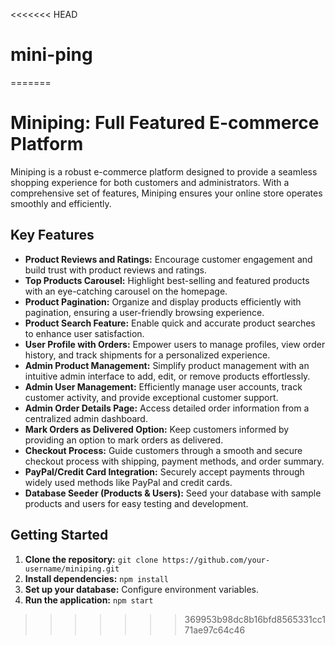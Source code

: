 <<<<<<< HEAD
# mini-ping
=======
# Miniping: Full Featured E-commerce Platform

Miniping is a robust e-commerce platform designed to provide a seamless shopping experience for both customers and administrators. With a comprehensive set of features, Miniping ensures your online store operates smoothly and efficiently.

## Key Features

- **Product Reviews and Ratings:** Encourage customer engagement and build trust with product reviews and ratings.
- **Top Products Carousel:** Highlight best-selling and featured products with an eye-catching carousel on the homepage.
- **Product Pagination:** Organize and display products efficiently with pagination, ensuring a user-friendly browsing experience.
- **Product Search Feature:** Enable quick and accurate product searches to enhance user satisfaction.
- **User Profile with Orders:** Empower users to manage profiles, view order history, and track shipments for a personalized experience.
- **Admin Product Management:** Simplify product management with an intuitive admin interface to add, edit, or remove products effortlessly.
- **Admin User Management:** Efficiently manage user accounts, track customer activity, and provide exceptional customer support.
- **Admin Order Details Page:** Access detailed order information from a centralized admin dashboard.
- **Mark Orders as Delivered Option:** Keep customers informed by providing an option to mark orders as delivered.
- **Checkout Process:** Guide customers through a smooth and secure checkout process with shipping, payment methods, and order summary.
- **PayPal/Credit Card Integration:** Securely accept payments through widely used methods like PayPal and credit cards.
- **Database Seeder (Products & Users):** Seed your database with sample products and users for easy testing and development.

## Getting Started

1. **Clone the repository:** `git clone https://github.com/your-username/miniping.git`
2. **Install dependencies:** `npm install`
3. **Set up your database:** Configure environment variables.
4. **Run the application:** `npm start`
>>>>>>> 369953b98dc8b16bfd8565331cc171ae97c64c46
